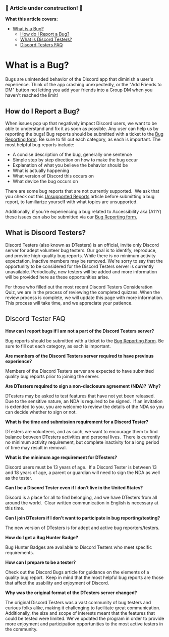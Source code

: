 <h3>🚧 Article under construction! 🚧</h3>
<p><strong><span class="wysiwyg-font-size-large">What this article covers:</span></strong></p>
<ul>
    <li>
        <a href="#h_01F2HKSHYWP6BJRDQZMFJD1XDJ" target="_self">What is a Bug?</a>
        <ul>
            <li><a href="#h_01F2HKSR9GCV1FFCFAMSBYEP8B" target="_self">How do I Report a Bug?</a></li>
            <li><a href="#h_01F2HKTD57FVC60P8B8JW6FTKX" target="_self">What is Discord Testers?</a></li>
            <li><a href="#h_01GB8VR2A607B1TXP5CX4MF7CF" target="_self">Discord Testers FAQ</a></li>
        </ul>
    </li>
</ul>
<h1 id="h_01F2HKSHYWP6BJRDQZMFJD1XDJ">What is a Bug?</h1>
<p><span style="font-weight: 400;">Bugs are unintended behavior of the Discord app that diminish a user's experience. Think of the app crashing unexpectedly, or the "Add Friends to DM" button not letting you add your friends into a Group DM when you haven't reached the limit!</span></p>
<h2 id="h_01F2HKSR9GCV1FFCFAMSBYEP8B">How do I Report a Bug?</h2>
<p><span style="font-weight: 400;">When issues pop up that negatively impact Discord users, we want to be able to understand and fix it as soon as possible. Any user can help us by reporting the bugs! </span><span style="font-weight: 400;">Bug reports should be submitted with a ticket to the </span><a href="https://dis.gd/bugreport" target="_blank" rel="noopener noreferrer">Bug Reporting form</a><span style="font-weight: 400;">. Be sure to fill out each category, as each is important. The most helpful bug reports include:</span></p>
<ul>
    <li style="font-weight: 400;" aria-level="1"><span style="font-weight: 400;">A concise description of the bug, generally one sentence  </span></li>
    <li style="font-weight: 400;" aria-level="1"><span style="font-weight: 400;">Simple step by step direction on how to make the bug occur</span></li>
    <li style="font-weight: 400;" aria-level="1"><span style="font-weight: 400;">Explanation of what you believe the behavior should be</span></li>
    <li style="font-weight: 400;" aria-level="1"><span style="font-weight: 400;">What is actually happening</span></li>
    <li style="font-weight: 400;" aria-level="1"><span style="font-weight: 400;">What version of Discord this occurs on</span></li>
    <li style="font-weight: 400;" aria-level="1"><span style="font-weight: 400;">What device the bug occurs on</span></li>
</ul>
<p>There are some bug reports that are not currently supported.  We ask that you check out this <a href="https://support.discord.com/hc/en-us/articles/1500005933882-Unsupported-Reports" target="_blank" rel="noopener noreferrer">Unsupported Reports</a> article before submitting a bug report, to familiarize yourself with what topics are unsupported.</p>
<p>Additionally, if you're experiencing a bug related to <span style="font-weight: 400;">Accessibility aka (A11Y) these issues </span><span style="font-weight: 400;">can also be submitted via our <a href="https://dis.gd/bugreport" target="_blank" rel="noopener noreferrer">Bug Reporting form.</a></span></p>
<h2 id="h_01F2HKTD57FVC60P8B8JW6FTKX">What is Discord Testers?</h2>
<p>Discord Testers (also known as DTesters) is an official, invite only Discord server for adept volunteer bug testers. Our goal is to identify, reproduce, and provide high-quality bug reports. While there is no minimum activity expectation, inactive members may be removed. We're sorry to say that the opportunity to be considered for the Discord Testers server is currently unavailable. Periodically, new testers will be added and more information will be provided here as these opportunities arise.</p>
<p>For those who filled out the most recent Discord Testers Consideration Quiz, we are in the process of reviewing the completed quizzes. When the review process is complete, we will update this page with more information. This process will take time, and we appreciate your patience.</p>
<h2 id="h_01GB8VR2A607B1TXP5CX4MF7CF"><span style="font-weight: 400;">Discord Tester FAQ</span></h2>
<p><strong>How can I report bugs if I am not a part of the Discord Testers server?</strong></p>
<p><span style="font-weight: 400;">Bug reports should be submitted with a ticket to the </span><a href="https://dis.gd/bugreport" target="_blank" rel="noopener noreferrer">Bug Reporting Form</a><span style="font-weight: 400;">. Be sure to fill out each category, as each is important.</span></p>
<p><strong>Are members of the Discord Testers server required to have previous experience?</strong></p>
<p><span style="font-weight: 400;">Members of the Discord Testers server are expected to have submitted quality bug reports prior to joining the server.</span></p>
<p><strong>Are DTesters required to sign a non-disclosure agreement (NDA)?  Why?</strong></p>
<p><span style="font-weight: 400;">DTesters may be asked to test features that have not yet been released.  Due to the sensitive nature, an NDA is required to be signed.  If an invitation is extended to you, you are welcome to review the details of the NDA so you can decide whether to sign or not.</span></p>
<p><strong>What is the time and submission requirement for a Discord Tester?</strong></p>
<p><span style="font-weight: 400;">DTesters are volunteers, and as such, we want to encourage them to find balance between DTesters activities and personal lives.  There is currently no minimum activity requirement, but complete inactivity for a long period of time may result in removal.</span></p>
<p><strong>What is the minimum age requirement for DTesters?</strong></p>
<p><span style="font-weight: 400;">Discord users must be 13 years of age.  If a Discord Tester is between 13 and 18 years of age, a parent or guardian will need to sign the NDA as well as the tester.</span></p>
<p><strong>Can I be a Discord Tester even if I don’t live in the United States?</strong></p>
<p><span style="font-weight: 400;">Discord is a place for all to find belonging, and we have DTesters from all around the world.  Clear written communication in English is necessary at this time. </span></p>
<p><strong>Can I join DTesters if I don’t want to participate in bug reporting/testing?</strong></p>
<p><span style="font-weight: 400;">The new version of DTesters is for adept and active bug reporters/testers.</span></p>
<p><strong>How do I get a Bug Hunter Badge?</strong></p>
<p><span style="font-weight: 400;">Bug Hunter Badges are available to Discord Testers who meet specific requirements.</span></p>
<p><strong>How can I prepare to be a tester?</strong></p>
<p><span style="font-weight: 400;">Check out the Discord Bugs article for guidance on the elements of a quality bug report.  Keep in mind that the most helpful bug reports are those that affect the usability and enjoyment of Discord.</span></p>
<p><strong>Why was the original format of the DTesters server changed?</strong></p>
<p><span style="font-weight: 400;">The original Discord Testers was a vast community of bug testers and curious folks alike, making it challenging to facilitate great communication.  Additionally, the size and scope of interests meant that the features that could be tested were limited. We’ve updated the program in order to provide more enjoyment and participation opportunities to the most active testers in the community.</span></p>